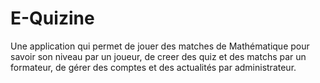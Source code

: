 # E-Quizine
Une application qui permet de jouer des matches de Mathématique pour savoir son niveau par un joueur, de creer des quiz et des matchs par un formateur, de gérer des comptes et des actualités par administrateur.
